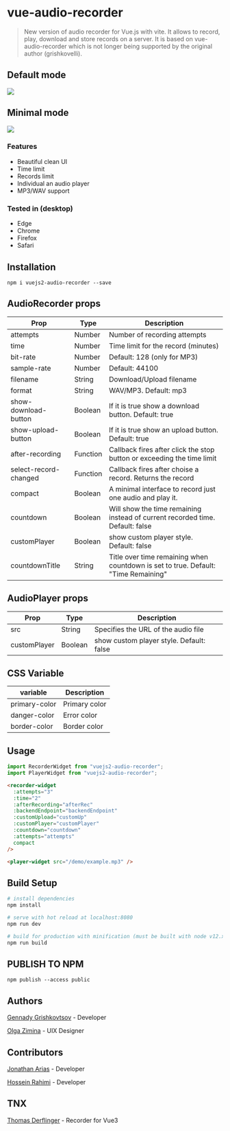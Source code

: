 # vue-audio-recorder

> New version of audio recorder for Vue.js with vite.
> It allows to record, play, download and store records on a server. It is based on vue-audio-recorder which is not longer being supported by the original author (grishkovelli).

## Default mode

![](https://raw.githubusercontent.com/rhosseinr/vue-audio-recorder/master/screenshot.png)

## Minimal mode

![](https://raw.githubusercontent.com/rhosseinr/vue-audio-recorder/master/minimal.png)

### Features

- Beautiful clean UI
- Time limit
- Records limit
- Individual an audio player
- MP3/WAV support

### Tested in (desktop)

- Edge
- Chrome
- Firefox
- Safari

## Installation

```
npm i vuejs2-audio-recorder --save
```

## AudioRecorder props

| Prop                  | Type     | Description                                                                        |
| --------------------- | -------- | ---------------------------------------------------------------------------------- |
| attempts              | Number   | Number of recording attempts                                                       |
| time                  | Number   | Time limit for the record (minutes)                                                |
| bit-rate              | Number   | Default: 128 (only for MP3)                                                        |
| sample-rate           | Number   | Default: 44100                                                                     |
| filename              | String   | Download/Upload filename                                                           |
| format                | String   | WAV/MP3. Default: mp3                                                              |
| show-download-button  | Boolean  | If it is true show a download button. Default: true                                |
| show-upload-button    | Boolean  | If it is true show an upload button. Default: true                                 |
| after-recording       | Function | Callback fires after click the stop button or exceeding the time limit             |
| select-record-changed | Function | Callback fires after choise a record. Returns the record                           |
| compact               | Boolean  | A minimal interface to record just one audio and play it.                          |
| countdown             | Boolean  | Will show the time remaining instead of current recorded time. Default: false      |
| customPlayer          | Boolean  | show custom player style. Default: false                                           |
| countdownTitle        | String   | Title over time remaining when countdown is set to true. Default: "Time Remaining" |

## AudioPlayer props

| Prop         | Type    | Description                              |
| ------------ | ------- | ---------------------------------------- |
| src          | String  | Specifies the URL of the audio file      |
| customPlayer | Boolean | show custom player style. Default: false |

## CSS Variable

| variable      | Description   |
| ------------- | ------------- |
| primary-color | Primary color |
| danger-color  | Error color   |
| border-color  | Border color  |

## Usage

```js
import RecorderWidget from "vuejs2-audio-recorder";
import PlayerWidget from "vuejs2-audio-recorder";
```

```html
<recorder-widget
  :attempts="3"
  :time="2"
  :afterRecording="afterRec"
  :backendEndpoint="backendEndpoint"
  :customUpload="customUp"
  :customPlayer="customPlayer"
  :countdown="countdown"
  :attempts="attempts"
  compact
/>
```

```html
<player-widget src="/demo/example.mp3" />
```

## Build Setup

```bash
# install dependencies
npm install

# serve with hot reload at localhost:8080
npm run dev

# build for production with minification (must be built with node v12.x)
npm run build
```

## PUBLISH TO NPM

```
npm publish --access public
```

## Authors

[Gennady Grishkovtsov](https://www.linkedin.com/in/grishkovtsov/) - Developer

[Olga Zimina](https://www.behance.net/zimin4ik) - UIX Designer

## Contributors

[Jonathan Arias](https://github.com/jonalxh) - Developer

[Hossein Rahimi](https://github.com/rhosseinr) - Developer

## TNX

[Thomas Derflinger](https://github.com/tderflinger/vue-audio-tapir) - Recorder for Vue3
